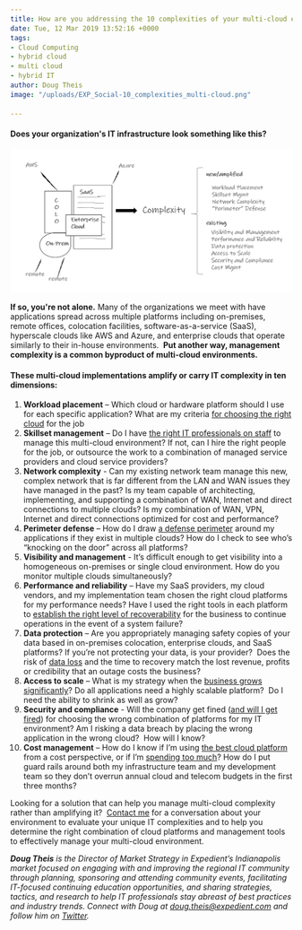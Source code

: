 ```yaml
---
title: How are you addressing the 10 complexities of your multi-cloud environment?
date: Tue, 12 Mar 2019 13:52:16 +0000
tags:
- Cloud Computing
- hybrid cloud
- multi cloud
- hybrid IT
author: Doug Theis
image: "/uploads/EXP_Social-10_complexities_multi-cloud.png"

---
```

#### Does your organization's IT infrastructure look something like this?

![](/uploads/multi-cloud-diagram-Theis-post_March2019.png)

**If so, you're not alone.** Many of the organizations we meet with have applications spread across multiple platforms including on-premises, remote offices, colocation facilities, software-as-a-service (SaaS), hyperscale clouds like AWS and Azure, and enterprise clouds that operate similarly to their in-house environments.  **Put another way, management complexity is a common byproduct of multi-cloud environments.**

#### These multi-cloud implementations amplify or carry IT complexity in ten dimensions:

 1. **Workload placement** – Which cloud or hardware platform should I use for each specific application? What are my criteria [for choosing the right cloud](https://www.expedient.com/blog/what-are-the-key-decision-points-for-selecting-your-cloud-computing-platform/) for the job
 2. **Skillset management** – Do I have [the right IT professionals on staff](https://www.expedient.com/how-we-help/goals/get-expert-advice/) to manage this multi-cloud environment? If not, can I hire the right people for the job, or outsource the work to a combination of managed service providers and cloud service providers?
 3. **Network complexity** - Can my existing network team manage this new, complex network that is far different from the LAN and WAN issues they have managed in the past? Is my team capable of architecting, implementing, and supporting a combination of WAN, Internet and direct connections to multiple clouds? Is my combination of WAN, VPN, Internet and direct connections optimized for cost and performance?
 4. **Perimeter defense** – How do I draw [a defense perimeter](https://www.expedient.com/services/managed-services/network-access/firewall/) around my applications if they exist in multiple clouds? How do I check to see who’s “knocking on the door” across all platforms?
 5. **Visibility and management** - It’s difficult enough to get visibility into a homogeneous on-premises or single cloud environment. How do you monitor multiple clouds simultaneously?
 6. **Performance and reliability** – Have my SaaS providers, my cloud vendors, and my implementation team chosen the right cloud platforms for my performance needs? Have I used the right tools in each platform to [establish the right level of recoverability](https://www.expedient.com/how-we-help/goals/protect-data/) for the business to continue operations in the event of a system failure?
 7. **Data protection** – Are you appropriately managing safety copies of your data based in on-premises colocation, enterprise clouds, and SaaS platforms? If you’re not protecting your data, is your provider?  Does the risk of [data loss](https://www.expedient.com/how-we-help/challenges/data-loss/) and the time to recovery match the lost revenue, profits or credibility that an outage costs the business?
 8. **Access to scale** – What is my strategy when the [business grows significantly](https://www.expedient.com/how-we-help/goals/adapt-to-change/)? Do all applications need a highly scalable platform?  Do I need the ability to shrink as well as grow?
 9. **Security and compliance** - Will the company get fined ([and will I get fired](https://www.expedient.com/blog/nobody-ever-got-fired-for-buying-hyperscale-until-they-did/)) for choosing the wrong combination of platforms for my IT environment? Am I risking a data breach by placing the wrong application in the wrong cloud?  How will I know?
10. **Cost management** – How do I know if I’m using [the best cloud platform](https://www.expedient.com/2019-cloud-spectator-report/) from a cost perspective, or if I’m [spending too much](https://www.expedient.com/how-we-help/challenges/budget-management/)? How do I put guard rails around both my infrastructure team and my development team so they don’t overrun annual cloud and telecom budgets in the first three months?

Looking for a solution that can help you manage multi-cloud complexity rather than amplifying it?  [Contact me](mailto:doug.theis@expedient.com) for a conversation about your environment to evaluate your unique IT complexities and to help you determine the right combination of cloud platforms and management tools to effectively manage your multi-cloud environment. 

**_Doug Theis_** _is the Director of Market Strategy in Expedient’s Indianapolis market focused on engaging with and improving the regional IT community through planning, sponsoring and attending community events, facilitating IT-focused continuing education opportunities, and sharing strategies, tactics, and research to help IT professionals stay abreast of best practices and industry trends. Connect with Doug at_ [_doug.theis@expedient.com_](mailto:doug.theis@expedient.com) _and follow him on_ [_Twitter_](https://twitter.com/dougtheis)_._